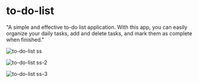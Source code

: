 ﻿# to-do-list
"A simple and effective to-do list application. With this app, you can easily organize your daily tasks, add and delete tasks, and mark them as complete when finished."




![to-do-list ss](https://github.com/user-attachments/assets/9ee0c7e3-2f39-4807-ae48-54cd94ee0d94)



![to-do-list ss-2](https://github.com/user-attachments/assets/b11e6c65-60a2-4e77-b4c5-29bb802ba381)



![to-do-list ss-3](https://github.com/user-attachments/assets/989e3386-a940-4670-a8e6-428c25afad8c)







